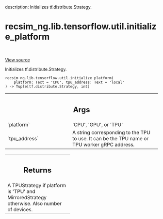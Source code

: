 description: Initializes tf.distribute.Strategy.

<div itemscope itemtype="http://developers.google.com/ReferenceObject">
<meta itemprop="name" content="recsim_ng.lib.tensorflow.util.initialize_platform" />
<meta itemprop="path" content="Stable" />
</div>

# recsim_ng.lib.tensorflow.util.initialize_platform

<!-- Insert buttons and diff -->

<table class="tfo-notebook-buttons tfo-api nocontent" align="left">

</table>

<a target="_blank" href="https://github.com/google-research/recsim_ng/tree/master/recsim_ng/lib/tensorflow/util.py">View
source</a>

Initializes tf.distribute.Strategy.

<pre class="devsite-click-to-copy prettyprint lang-py tfo-signature-link">
<code>recsim_ng.lib.tensorflow.util.initialize_platform(
    platform: Text = &#x27;CPU&#x27;, tpu_address: Text = &#x27;local&#x27;
) -> Tuple[tf.distribute.Strategy, int]
</code></pre>

<!-- Placeholder for "Used in" -->

<!-- Tabular view -->
 <table class="responsive fixed orange">
<colgroup><col width="214px"><col></colgroup>
<tr><th colspan="2"><h2 class="add-link">Args</h2></th></tr>

<tr>
<td>
`platform`
</td>
<td>
'CPU', 'GPU', or 'TPU'
</td>
</tr><tr>
<td>
`tpu_address`
</td>
<td>
A string corresponding to the TPU to use. It can be the TPU
name or TPU worker gRPC address.
</td>
</tr>
</table>

<!-- Tabular view -->
 <table class="responsive fixed orange">
<colgroup><col width="214px"><col></colgroup>
<tr><th colspan="2"><h2 class="add-link">Returns</h2></th></tr>
<tr class="alt">
<td colspan="2">
A TPUStrategy if platform is 'TPU' and MirroredStrategy otherwise. Also
number of devices.
</td>
</tr>

</table>
